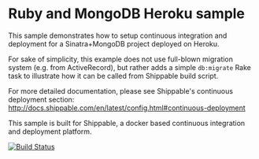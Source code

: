 Ruby and MongoDB Heroku sample
==========================


This sample demonstrates how to setup continuous integration and deployment for a Sinatra+MongoDB project deployed on Heroku.


For sake of simplicity, this example does not use full-blown migration system (e.g. from ActiveRecord), but rather adds a
simple `db:migrate` Rake task to illustrate how it can be called from Shippable build script.

For more detailed documentation, please see Shippable's continuous deployment section: http://docs.shippable.com/en/latest/config.html#continuous-deployment

This sample is built for Shippable, a docker based continuous integration and deployment platform.

[![Build Status](https://api.shippable.com/projects/544f86d844927f89db3dff55/badge?branchName=master)](https://app.shippable.com/projects/544f86d844927f89db3dff55/builds/latest)
